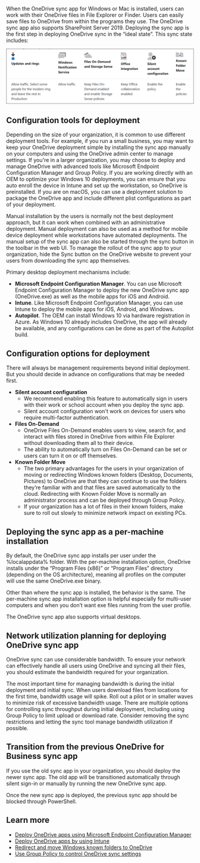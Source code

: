 When the OneDrive sync app for Windows or Mac is installed, users can work with their OneDrive files in File Explorer or Finder. Users can easily save files to OneDrive from within the programs they use. The OneDrive sync app also supports SharePoint Server 2019.  Deploying the sync app is the first step in deploying OneDrive sync in the “ideal state”. This sync state includes:
 
![The sync state includes](../media/configuration-tools-deployment.png)

## Configuration tools for deployment
Depending on the size of your organization, it is common to use different deployment tools. For example, if you run a small business, you may want to keep your OneDrive deployment simple by installing the sync app manually on your computers and using the OneDrive admin center to manage settings. If you're in a larger organization, you may choose to deploy and manage OneDrive with advanced tools like Microsoft Endpoint Configuration Manager and Group Policy. If you are working directly with an OEM to optimize your Windows 10 deployments, you can ensure that you auto enroll the device in Intune and set up the workstation, so OneDrive is preinstalled. If you are on macOS, you can use a deployment solution to package the OneDrive app and include different plist configurations as part of your deployment. 

Manual installation by the users is normally not the best deployment approach, but it can work when combined with an administrative deployment. Manual deployment can also be used as a method for mobile device deployment while workstations have automated deployments. The manual setup of the sync app can also be started through the sync button in the toolbar in the web UI. To manage the rollout of the sync app to your organization, hide the Sync button on the OneDrive website to prevent your users from downloading the sync app themselves.

Primary desktop deployment mechanisms include:
- **Microsoft Endpoint Configuration Manager**. You can use Microsoft Endpoint Configuration Manager to deploy the new OneDrive sync app (OneDrive.exe) as well as the mobile apps for iOS and Android. 
- **Intune**. Like Microsoft Endpoint Configuration Manager, you can use Intune to deploy the mobile apps for iOS, Android, and Windows.
- **Autopilot**. The OEM can install Windows 10 via hardware registration in Azure. As Windows 10 already includes OneDrive, the app will already be available, and any configurations can be done as part of the Autopilot build. 
 
## Configuration options for deployment
There will always be management requirements beyond initial deployment. But you should decide in advance on configurations that may be needed first. 
- **Silent account configuration**
    - We recommend enabling this feature to automatically sign in users with their work or school account when you deploy the sync app. 
    - Silent account configuration won't work on devices for users who require multi-factor authentication. 
- **Files On-Demand**
    - OneDrive Files On-Demand enables users to view, search for, and interact with files stored in OneDrive from within File Explorer without downloading them all to their device. 
    - The ability to automatically turn on Files On-Demand can be set or users can turn it on or off themselves. 
- **Known Folder Move**
    - The two primary advantages for the users in your organization of moving or redirecting Windows known folders (Desktop, Documents, Pictures) to OneDrive are that they can continue to use the folders they’re familiar with and that files are saved automatically to the cloud. Redirecting with Known Folder Move is normally an administrator process and can be deployed through Group Policy.
    - If your organization has a lot of files in their known folders, make sure to roll out slowly to minimize network impact on existing PCs. 

## Deploying the sync app as a per-machine installation
By default, the OneDrive sync app installs per user under the %localappdata% folder. With the per-machine installation option, OneDrive installs under the “Program Files (x86)” or “Program Files” directory (depending on the OS architecture), meaning all profiles on the computer will use the same OneDrive.exe binary. 

Other than where the sync app is installed, the behavior is the same. The per-machine sync app installation option is helpful especially for multi-user computers and when you don’t want exe files running from the user profile. 

The OneDrive sync app also supports virtual desktops.

## Network utilization planning for deploying OneDrive sync app
OneDrive sync can use considerable bandwidth. To ensure your network can effectively handle all users using OneDrive and syncing all their files, you should estimate the bandwidth required for your organization. 

The most important time for managing bandwidth is during the initial deployment and initial sync. When users download files from locations for the first time, bandwidth usage will spike. Roll out a pilot or in smaller waves to minimize risk of excessive bandwidth usage. There are multiple options for controlling sync throughput during initial deployment, including using Group Policy to limit upload or download rate. Consider removing the sync restrictions and letting the sync tool manage bandwidth utilization if possible.

## Transition from the previous OneDrive for Business sync app
If you use the old sync app in your organization, you should deploy the newer sync app. The old app will be transitioned automatically through silent sign-in or manually by running the new OneDrive sync app. 

Once the new sync app is deployed, the previous sync app should be blocked through PowerShell.

## Learn more
- [Deploy OneDrive apps using Microsoft Endpoint Configuration Manager](/onedrive/deploy-on-windows?azure-portal=true)
- [Deploy OneDrive apps by using Intune](/onedrive/deploy-intune?azure-portal=true)
- [Redirect and move Windows known folders to OneDrive](/onedrive/redirect-known-folders?azure-portal=true)
- [Use Group Policy to control OneDrive sync settings](/onedrive/use-group-policy#use-onedrive-files-on-demand?azure-portal=true)

